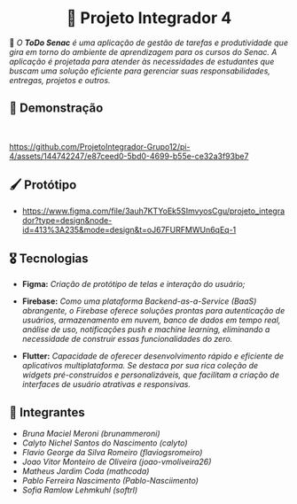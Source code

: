 <h1 align="center">🔖 Projeto Integrador 4</h1>
📍 <i>O <b>ToDo Senac</b> é uma aplicação de gestão de tarefas e produtividade que gira em torno do ambiente de aprendizagem para os cursos do Senac. A aplicação é projetada para atender às necessidades de estudantes que buscam uma solução eficiente para gerenciar suas responsabilidades, entregas, projetos e outros.</i>

## 📱 Demonstração
<br>

https://github.com/ProjetoIntegrador-Grupo12/pi-4/assets/144742247/e87ceed0-5bd0-4699-b55e-ce32a3f93be7

## 🖌️ Protótipo

- https://www.figma.com/file/3auh7KTYoEk5SImvyosCgu/projeto_integrador?type=design&node-id=413%3A235&mode=design&t=oJ67FURFMWUn6qEq-1
## 🎖️ Tecnologias
- <b>Figma:</b> <i>Criação de protótipo de telas e interação do usuário;</i>

- <b>Firebase:</b> <i>Como uma plataforma Backend-as-a-Service (BaaS) abrangente, o Firebase oferece soluções prontas para autenticação de usuários, armazenamento em nuvem, banco de dados em tempo real, análise de uso, notificações push e machine learning, eliminando a necessidade de construir essas funcionalidades do zero.</i>

- <b>Flutter:</b> <i>Capacidade de oferecer desenvolvimento rápido e eficiente de aplicativos multiplataforma. Se destaca por sua rica coleção de widgets pré-construídos e personalizáveis, que facilitam a criação de interfaces de usuário atrativas e responsivas.</i>

## 📌 Integrantes

- <i>Bruna Maciel Meroni (brunammeroni)</i>
- <i>Calyto Nichel Santos do Nascimento (calyto)</i>
- <i>Flavio George da Silva Romeiro (flaviogsromeiro)</i>
- <i>Joao Vitor Monteiro de Oliveira (joao-vmoliveira26)</i>
- <i>Matheus Jardim Coda (mathcoda)</i>
- <i>Pablo Ferreira Nascimento (Pablo-Nasciimento)</i>
- <i>Sofia Ramlow Lehmkuhl (softrl)</i>
